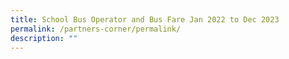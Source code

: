 ```yaml
---
title: School Bus Operator and Bus Fare Jan 2022 to Dec 2023
permalink: /partners-corner/permalink/
description: ""
---
```

